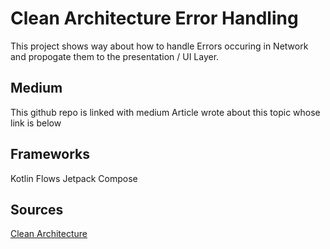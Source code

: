 # Clean Architecture Error Handling
This project shows way about how to handle Errors occuring in Network and propogate them to the presentation / UI Layer.

## Medium
This github repo is linked with medium Article wrote about this topic whose link is below


## Frameworks
Kotlin Flows
Jetpack Compose


## Sources 
[Clean Architecture](https://blog.cleancoder.com/uncle-bob/2012/08/13/the-clean-architecture.html)

